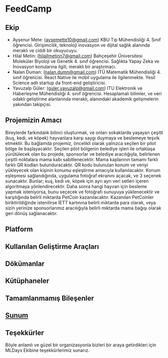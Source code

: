 # FeedCamp

## Ekip
* Ayşenur Mete: (aysemette10@gmail.com) KBU Tıp Mühendisliği 4. Sınıf öğrencisi. Girişimcilik, teknoloji inovasyon ve dijital sağlık alanında meraklı ve ciddi bir okuyucuyu.
* Hilal Metin: (hilallmetinn7@gmail.com) Bahçeşehir Üniversitesi Moleküler Biyoloji ve Genetik 4. sınıf öğrencisi. Sağlıkta Yapay Zeka ve İnovasyon konularına ilgili, meraklı bir araştırmacı.
* Nalan Duman: (nalan.dumn@gmail.com) İTÜ Matematik Mühendisliği 4. sınıf öğrencisi. React Native ile mobil uygulama ile ilgilenmekte. Yesil Science adlı startup da front-end geliştiricisi.
* Yavuzalp Güler: (guler.yavuzalp@gmail.com) ITU Elektronik ve Haberleşme Mühendisliği 4. sınıf öğrencisi. Hesaplamalı bilimler, ve veri odaklı geliştirme alanlarında meraklı, alanındaki akademik gelişmelerin yakından takipçisi.

## Projemizin Amacı
Bireylerde farkındalık bilinci oluşturmak, ve onları sokaklarda yaşayan çeşitli (kuş, kedi, ve köpek) hayvanlara karşı saygı duymaya ve beslemeye teşvik etmektir. Bu bağlamda projemiz, öncelikli olarak yalnızca seçilen bir pilot bölge ile başlayacaktır. Seçilen pilot bölgenin belediye işleri ile ortaklaşa yürütülecek olan bu projede, sponsorlar ve belediye aracılığıyla, belirlenen çeşitli noktalara mama kabı sabitlenecektir. Mama kaplarının tamamı farklı farklı QR kodları bulunduracaktır. QR kodu bulunulan konum ve veriyi yükleyecek olan kişinin konumu eşleştirme amacıyla kullanılacaktır. Konum eşleşmesi sağlandığında, uygulama fotoğraf ekranını açacak, ve 3 seçenek sunacaktır. Bunlar; kuş, kedi ve, köpek için ayrı ayrı veri setleri içeren algoritmaya yönlendirecektir. Daha sonra hangi hayvan için besleme yapmak isteniyorsa, bunu seçecek ve fotoğrafı sunuyuya yüklenecektir ve karşılığında belirli miktarda PetCoin kazanılacaktır. Kazanılan PetCoinler biriktirildiğinde istenilirse İETT kartınına belirli miktarda para olarak, veya sizin yerinize sponsorlarımız aracılığıyla belirli miktarda mama bağışı olarak geri dönüş sağlanacaktır.

## Platform

## Kullanılan Geliştirme Araçları

## Dökümanlar

## Kütüphaneler

## Tamamlanmamış Bileşenler

## [Sunum]()
<a href="" title="Sunum"></a>

## Teşekkürler
Böyle anlamlı ve güzel bir organizasyonla bizleri bir araya getirdikleri için MLDays Ekibine teşekkürlerimiz sunarız.
